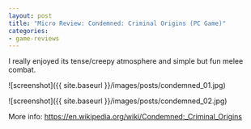 ```yaml
---
layout: post
title: "Micro Review: Condemned: Criminal Origins (PC Game)"
categories:
- game-reviews
---
```



I really enjoyed its tense/creepy atmosphere and simple but fun melee combat.


![screenshot]({{ site.baseurl }}/images/posts/condemned_01.jpg)

![screenshot]({{ site.baseurl }}/images/posts/condemned_02.jpg)

<p>More info: <a href="https://en.wikipedia.org/wiki/Condemned:_Criminal_Origins">https://en.wikipedia.org/wiki/Condemned:_Criminal_Origins</a><p>

